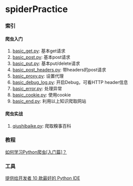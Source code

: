 # spiderPractice

### 索引

#### 爬虫入门
1. [basic_get.py](1.爬虫入门/basic_get.py): 基本get请求
2. [basic_post.py](1.爬虫入门/basic_post.py): 基本post请求
3. [basic_put.py](1.爬虫入门/basic_put.py): 基本put/delete请求
4. [basic_post_headers.py](1.爬虫入门/basic_post_headers.py): 带headers的post请求
5. [basic_proxy.py](1.爬虫入门/basic_proxy.py): 设置代理
6. [basic_debug_log.py](1.爬虫入门/basic_debug_log.py): 开启Debug，可看HTTP header信息
7. [basic_error.py](1.爬虫入门/basic_error.py): 处理异常
8. [basic_cookie.py](1.爬虫入门/basic_cookie.py): 使用cookie
9. [basic_end.py](1.爬虫入门/basic_end.py): 利用以上知识爬取网站

#### 爬虫实战
1. [qiushibaike.py](2.爬虫实战/qiushibaike.py): 爬取糗事百科


### 教程
[如何学习Python爬虫[入门篇]？](https://zhuanlan.zhihu.com/p/21479334)

### 工具
[提供给开发者 10 款最好的 Python IDE](https://www.oschina.net/news/57468/best-python-ide-for-developers)
